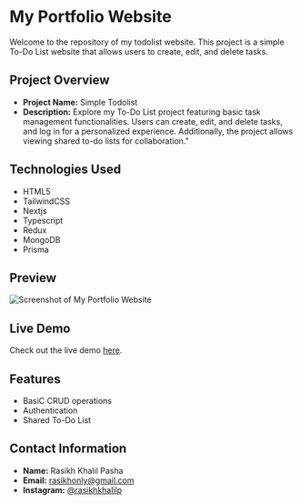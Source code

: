 # My Portfolio Website

Welcome to the repository of my todolist website. This project is a simple To-Do List website that allows users to create, edit, and delete tasks.

## Project Overview

-   **Project Name:** Simple Todolist
-   **Description:** Explore my To-Do List project featuring basic task management functionalities. Users can create, edit, and delete tasks, and log in for a personalized experience. Additionally, the project allows viewing shared to-do lists for collaboration."

## Technologies Used

-   HTML5
-   TailwindCSS
-   Nextjs
-   Typescript
-   Redux
-   MongoDB
-   Prisma

## Preview

![Screenshot of My Portfolio Website](/public/img/portoflio%20ss.png)

## Live Demo

Check out the live demo [here](https://itsjusttodolist.vercel.app/).

## Features

-   BasiC CRUD operations
-   Authentication
-   Shared To-Do List

## Contact Information

-   **Name:** Rasikh Khalil Pasha
-   **Email:** rasikhonly@gmail.com
-   **Instagram:** [@rasikhkhalilp](https://www.instagram.com/rasikhkhalilp/)
